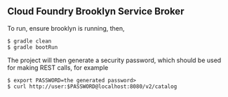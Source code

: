 Cloud Foundry Brooklyn Service Broker
-------------------------------------

To run, ensure brooklyn is running, then,


    $ gradle clean
    $ gradle bootRun

The project will then generate a security password,
which should be used for making REST calls, for example

    $ export PASSWORD=the generated password>
    $ curl http://user:$PASSWORD@localhost:8080/v2/catalog
